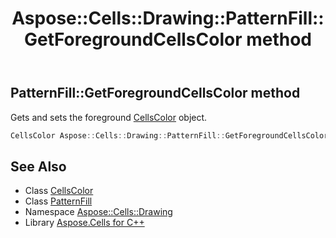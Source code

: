 ﻿---
title: Aspose::Cells::Drawing::PatternFill::GetForegroundCellsColor method
linktitle: GetForegroundCellsColor
second_title: Aspose.Cells for C++ API Reference
description: 'Aspose::Cells::Drawing::PatternFill::GetForegroundCellsColor method. Gets and sets the foreground CellsColor object in C++.'
type: docs
weight: 1400
url: /cpp/aspose.cells.drawing/patternfill/getforegroundcellscolor/
---
## PatternFill::GetForegroundCellsColor method


Gets and sets the foreground [CellsColor](../../../aspose.cells/cellscolor/) object.

```cpp
CellsColor Aspose::Cells::Drawing::PatternFill::GetForegroundCellsColor()
```

## See Also

* Class [CellsColor](../../../aspose.cells/cellscolor/)
* Class [PatternFill](../)
* Namespace [Aspose::Cells::Drawing](../../)
* Library [Aspose.Cells for C++](../../../)
